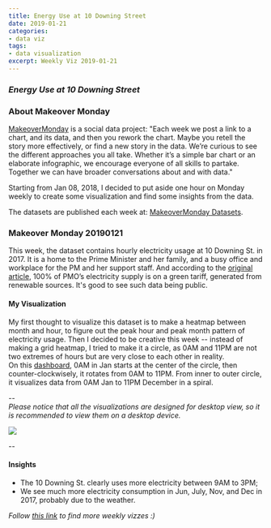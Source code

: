```yaml
---
title: Energy Use at 10 Downing Street
date: 2019-01-21
categories:
- data viz
tags:
- data visualization
excerpt: Weekly Viz 2019-01-21
---
```


### *Energy Use at 10 Downing Street*


### About Makeover Monday

[MakeoverMonday](http://www.makeovermonday.co.uk/) is a social data project:
"Each week we post a link to a chart, and its data, and then you rework the chart.
Maybe you retell the story more effectively, or find a new story in the data.
We’re curious to see the different approaches you all take. Whether it’s a simple bar chart or an elaborate infographic, we encourage everyone of all skills to partake.
Together we can have broader conversations about and with data."

Starting from Jan 08, 2018, I decided to put aside one hour on Monday weekly to create some visualization and find some insights from the data.

The datasets are published each week at: [MakeoverMonday Datasets](http://www.makeovermonday.co.uk/data/).

### Makeover Monday 20190121

This week, the dataset contains hourly electricity usage at 10 Downing St. in 2017. It is a home to the Prime Minister and her family, and a busy office and workplace for the PM and her support staff. And according to the [original article](https://platform.carbonculture.net/places/10-downing-street/9/), 100% of PMO’s electricity supply is on a green tariff, generated from renewable sources. It's good to see such data being public.  

#### My Visualization

My first thought to visualize this dataset is to make a heatmap between month and hour, to figure out the peak hour and peak month pattern of electricity usage. Then I decided to be creative this week -- instead of making a grid heatmap, I tried to make it a circle, as 0AM and 11PM are not two extremes of hours but are very close to each other in reality.  
On this [dashboard](https://public.tableau.com/profile/yu.dong#!/vizhome/MakeOverMonday20190121/ElectricityUsageat10Downingst?publish=yes), 0AM in Jan starts at the center of the circle, then counter-clockwisely, it rotates from 0AM to 11PM. From inner to outer circle, it visualizes data from 0AM Jan to 11PM December in a spiral.  

--  
*Please notice that all the visualizations are designed for desktop view, so it is recommended to view them on a desktop device.*  

<div class='tableauPlaceholder' id='viz1548116161669' style='position: relative'>
<noscript><a href='#'>
  <img alt=' ' src='https:&#47;&#47;public.tableau.com&#47;static&#47;images&#47;Ma&#47;MakeOverMonday20190121&#47;ElectricityUsageat10Downingst&#47;1_rss.png' style='border: none' />
</a></noscript>
<object class='tableauViz'  style='display:none;'>
  <param name='host_url' value='https%3A%2F%2Fpublic.tableau.com%2F' />
  <param name='embed_code_version' value='3' /> 
  <param name='site_root' value='' />
  <param name='name' value='MakeOverMonday20190121&#47;ElectricityUsageat10Downingst' />
  <param name='tabs' value='no' />
  <param name='toolbar' value='yes' />
  <param name='static_image' value='https:&#47;&#47;public.tableau.com&#47;static&#47;images&#47;Ma&#47;MakeOverMonday20190121&#47;ElectricityUsageat10Downingst&#47;1.png' /> 
  <param name='animate_transition' value='yes' />
  <param name='display_static_image' value='yes' />
  <param name='display_spinner' value='yes' />
  <param name='display_overlay' value='yes' />
  <param name='display_count' value='yes' />
  <param name='filter' value='publish=yes' />
</object></div>       
<script type='text/javascript'>       
  var divElement = document.getElementById('viz1548116161669');    
  var vizElement = divElement.getElementsByTagName('object')[0];     
  vizElement.style.width='800px';vizElement.style.height='827px';       
  var scriptElement = document.createElement('script');                 
  scriptElement.src = 'https://public.tableau.com/javascripts/api/viz_v1.js';   
  vizElement.parentNode.insertBefore(scriptElement, vizElement);            
</script>  


--  

#### Insights
* The 10 Downing St. clearly uses more electricity between 9AM to 3PM;  
* We see much more electricity consumption in Jun, July, Nov, and Dec in 2017, probably due to the weather.


*Follow [this link](https://yudong-94.github.io/personal-website/project/MakeOverMonday2019/) to find more weekly vizzes :)*